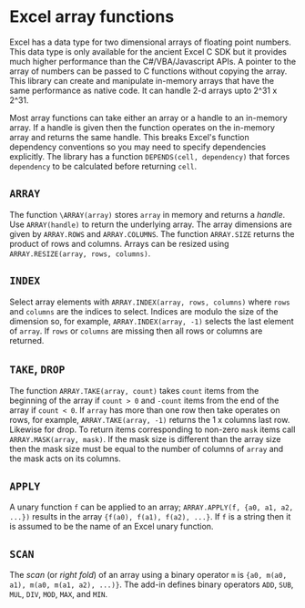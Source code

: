 # Excel array functions

Excel has a data type for two dimensional arrays of floating point numbers.
This data type is only available for the ancient Excel C SDK but it provides
much higher performance than the C#/VBA/Javascript APIs.
A pointer to the array of numbers can be passed to C functions without copying the array.
This library can create and manipulate in-memory arrays that have the same performance as native code.
It can handle 2-d arrays upto 2^31 x 2^31.

Most array functions can take either an array or a handle to an in-memory array.
If a handle is given then the function operates on the in-memory array and returns the same handle.
This breaks Excel's function dependency conventions so you may need to specify dependencies explicitly.
The library has a function `DEPENDS(cell, dependency)` that forces `dependency` to be
calculated before returning `cell`.

## `ARRAY`

The function `\ARRAY(array)` stores `array` in memory and returns a _handle_.
Use `ARRAY(handle)` to return the underlying array. The array dimensions
are given by `ARRAY.ROWS` and `ARRAY.COLUMNS`. The function `ARRAY.SIZE`
returns the product of rows and columns. Arrays can be resized using
`ARRAY.RESIZE(array, rows, columns)`.

## `INDEX`

Select array elements with `ARRAY.INDEX(array, rows, columns)` where `rows`
and `columns` are the indices to select. Indices are modulo the size
of the dimension so, for example, `ARRAY.INDEX(array, -1)` selects the
last element of `array`. If `rows` or `columns` are missing then all
rows or columns are returned.

## `TAKE`, `DROP`

The function `ARRAY.TAKE(array, count)` takes `count` items from the beginning of
the array if `count > 0` and `-count` items from the end of the array if `count < 0`.
If `array` has more than one row then take operates on rows, for example,
`ARRAY.TAKE(array, -1)` returns the 1 x columns last row. Likewise for drop.
To return items corresponding to non-zero `mask` items call `ARRAY.MASK(array, mask)`.
If the mask size is different than the array size then the mask size must be equal
to the number of columns of `array` and the mask acts on its columns.

## `APPLY`

A unary function `f` can be applied to an array;
`ARRAY.APPLY(f, {a0, a1, a2, ...})` results in the array `{f(a0), f(a1), f(a2), ...}`.
If `f` is a string then it is assumed to be the name of an Excel unary function.

## `SCAN`

The _scan_ (or _right fold_) of an array using a binary operator `m` is
`{a0, m(a0, a1), m(a0, m(a1, a2), ...)}`. The add-in defines binary operators 
`ADD`, `SUB`, `MUL`, `DIV`, `MOD`, `MAX`, and `MIN`.
